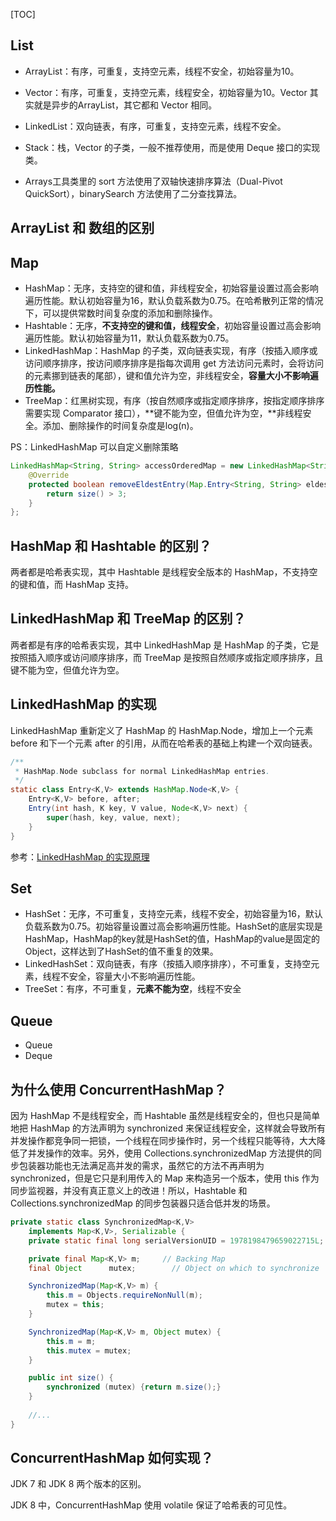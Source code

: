 [TOC]

## List


- ArrayList：有序，可重复，支持空元素，线程不安全，初始容量为10。
- Vector：有序，可重复，支持空元素，线程安全，初始容量为10。Vector 其实就是异步的ArrayList，其它都和 Vector 相同。
- LinkedList：双向链表，有序，可重复，支持空元素，线程不安全。
- Stack：栈，Vector 的子类，一般不推荐使用，而是使用 Deque 接口的实现类。



- Arrays工具类里的 sort 方法使用了双轴快速排序算法（Dual-Pivot QuickSort），binarySearch 方法使用了二分查找算法。

## ArrayList 和 数组的区别



## Map

- HashMap：无序，支持空的键和值，非线程安全，初始容量设置过高会影响遍历性能。默认初始容量为16，默认负载系数为0.75。在哈希散列正常的情况下，可以提供常数时间复杂度的添加和删除操作。
- Hashtable：无序，**不支持空的键和值，线程安全**，初始容量设置过高会影响遍历性能。默认初始容量为11，默认负载系数为0.75。
- LinkedHashMap：HashMap 的子类，双向链表实现，有序（按插入顺序或访问顺序排序，按访问顺序排序是指每次调用 get 方法访问元素时，会将访问的元素挪到链表的尾部），键和值允许为空，非线程安全，**容量大小不影响遍历性能。**
- TreeMap：红黑树实现，有序（按自然顺序或指定顺序排序，按指定顺序排序需要实现 Comparator 接口），**键不能为空，但值允许为空，**非线程安全。添加、删除操作的时间复杂度是log(n)。

PS：LinkedHashMap 可以自定义删除策略

```java
LinkedHashMap<String, String> accessOrderedMap = new LinkedHashMap<String, String>(16, 0.75F, true){
    @Override
    protected boolean removeEldestEntry(Map.Entry<String, String> eldest) { // 自定义删除策略，元素超过3个则自动删除最早的元素
        return size() > 3;
    }
};
```



## HashMap 和 Hashtable 的区别？

两者都是哈希表实现，其中 Hashtable 是线程安全版本的 HashMap，不支持空的键和值，而 HashMap 支持。

## LinkedHashMap 和 TreeMap 的区别？

两者都是有序的哈希表实现，其中 LinkedHashMap 是 HashMap 的子类，它是按照插入顺序或访问顺序排序，而 TreeMap 是按照自然顺序或指定顺序排序，且键不能为空，但值允许为空。

## LinkedHashMap 的实现

LinkedHashMap 重新定义了 HashMap 的 HashMap.Node，增加上一个元素 before 和下一个元素 after 的引用，从而在哈希表的基础上构建一个双向链表。

```java
/**
 * HashMap.Node subclass for normal LinkedHashMap entries.
 */
static class Entry<K,V> extends HashMap.Node<K,V> {
    Entry<K,V> before, after;
    Entry(int hash, K key, V value, Node<K,V> next) {
        super(hash, key, value, next);
    }
}

```

参考：[LinkedHashMap 的实现原理](http://wiki.jikexueyuan.com/project/java-collection/linkedhashmap.html)



## Set

- HashSet：无序，不可重复，支持空元素，线程不安全，初始容量为16，默认负载系数为0.75。初始容量设置过高会影响遍历性能。HashSet的底层实现是HashMap，HashMap的key就是HashSet的值，HashMap的value是固定的Object，这样达到了HashSet的值不重复的效果。
- LinkedHashSet：双向链表，有序（按插入顺序排序），不可重复，支持空元素，线程不安全，容量大小不影响遍历性能。
- TreeSet：有序，不可重复，**元素不能为空**，线程不安全

## Queue

- Queue
- Deque



## 为什么使用 ConcurrentHashMap？

因为 HashMap 不是线程安全，而 Hashtable 虽然是线程安全的，但也只是简单地把 HashMap 的方法声明为 synchronized 来保证线程安全，这样就会导致所有并发操作都竞争同一把锁，一个线程在同步操作时，另一个线程只能等待，大大降低了并发操作的效率。另外，使用 Collections.synchronizedMap 方法提供的同步包装器功能也无法满足高并发的需求，虽然它的方法不再声明为 synchronized，但是它只是利用传入的 Map 来构造另一个版本，使用 this 作为同步监视器，并没有真正意义上的改进！所以，Hashtable 和 Collections.synchronizedMap 的同步包装器只适合低并发的场景。

```java
private static class SynchronizedMap<K,V>
    implements Map<K,V>, Serializable {
    private static final long serialVersionUID = 1978198479659022715L;

    private final Map<K,V> m;     // Backing Map
    final Object      mutex;        // Object on which to synchronize

    SynchronizedMap(Map<K,V> m) {
        this.m = Objects.requireNonNull(m);
        mutex = this;
    }

    SynchronizedMap(Map<K,V> m, Object mutex) {
        this.m = m;
        this.mutex = mutex;
    }

    public int size() {
        synchronized (mutex) {return m.size();}
    }
    
    //...
}    
```

## ConcurrentHashMap 如何实现？

JDK 7 和 JDK 8 两个版本的区别。

JDK 8 中，ConcurrentHashMap 使用 volatile 保证了哈希表的可见性。